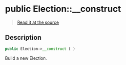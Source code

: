 # public Election::__construct

> [Read it at the source](https://github.com/julien-boudry/Condorcet/blob/master/src/Election.php#L153)

## Description    

```php
public Election->__construct ( )
```

Build a new Election.
